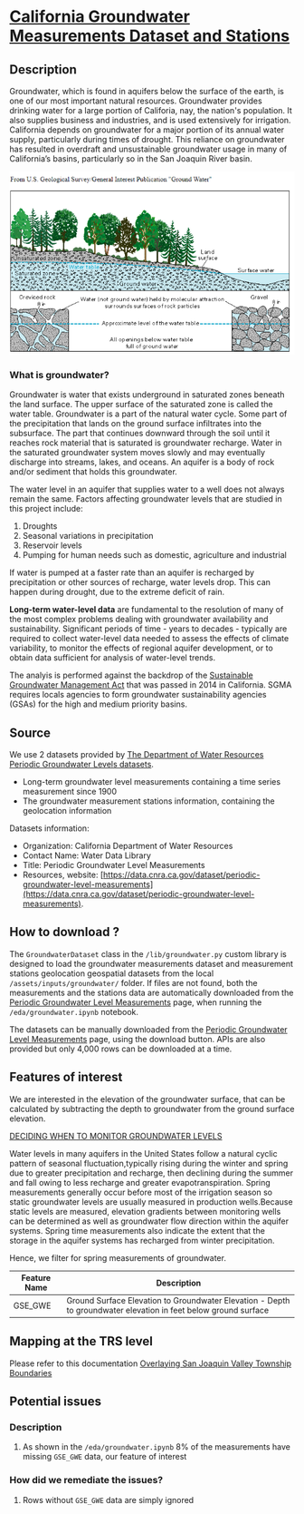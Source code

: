 # [California Groundwater Measurements Dataset and Stations](https://data.cnra.ca.gov/dataset/periodic-groundwater-level-measurements)

## Description
Groundwater, which is found in aquifers below the surface of the earth, is one of our most important natural resources. 
Groundwater provides drinking water for a large portion of Califoria, nay, the nation's population. It also supplies 
business and industries, and is used extensively  for irrigation. California depends on groundwater for a major portion 
of its annual water supply, particularly during times of drought. This reliance on groundwater has resulted in overdraft
and unsustainable groundwater usage in many of California’s basins, particularly so in the San Joaquin River basin.

![What is groundwater](../images/groundwater.png)

### What is groundwater?
Groundwater is water that exists underground in saturated zones beneath the land surface. The upper surface of the 
saturated zone is called the water table. Groundwater is a part of the natural water cycle. Some part of the 
precipitation that lands on the ground surface infiltrates into the subsurface. The part that continues downward 
through the soil until it reaches rock material that is saturated is groundwater recharge. Water in the saturated 
groundwater system moves slowly and may eventually discharge into  streams, lakes, and oceans. An aquifer is a body of 
rock and/or sediment that holds this groundwater.

The water level in an aquifer that supplies water to a well does not always remain the same. Factors affecting 
groundwater levels that are studied in this project include:
 1. Droughts
 2. Seasonal variations in precipitation
 3. Reservoir levels
 4. Pumping for human needs such as domestic, agriculture and industrial
 
If water is pumped at a faster rate than an aquifer is recharged by precipitation or other sources
of recharge, water levels drop. This can happen during drought, due to the extreme deficit of rain.

**Long-term water-level data** are fundamental to the resolution of many of the most complex problems dealing with 
groundwater availability and sustainability.  Significant periods of time - years to decades - typically are required 
to collect water-level data needed to assess the effects of climate variability, to monitor the effects of regional 
aquifer development, or to obtain data sufficient for analysis of water-level trends.

The analyis is performed against the backdrop of the 
[Sustainable Groundwater Management Act](https://water.ca.gov/programs/groundwater-management/sgma-groundwater-management) 
that was passed in 2014 in  California. SGMA requires locals agencies to form groundwater sustainability agencies (GSAs) 
for the high and medium priority basins.

## Source
We use 2 datasets provided by 
[The Department of Water Resources Periodic Groundwater Levels datasets](https://data.cnra.ca.gov/dataset/periodic-groundwater-level-measurements). 
* Long-term groundwater level measurements containing a time series measurement since 1900 
* The groundwater measurement stations information, containing the geolocation information

Datasets information:
* Organization: California Department of Water Resources
* Contact  Name: Water Data Library
* Title: Periodic Groundwater Level Measurements
* Resources, website: [https://data.cnra.ca.gov/dataset/periodic-groundwater-level-measurements](https://data.cnra.ca.gov/dataset/periodic-groundwater-level-measurements).

## How to download ?
The `GroundwaterDataset` class in the `/lib/groundwater.py` custom library is designed to load the groundwater 
measurements dataset and measurement stations geolocation geospatial datasets from the local 
`/assets/inputs/groundwater/` folder. If files are not found, both the measurements and the stations data are 
automatically downloaded from the 
[Periodic Groundwater Level Measurements](https://data.cnra.ca.gov/dataset/periodic-groundwater-level-measurements) 
page, when running the `/eda/groundwater.ipynb` notebook. 

The datasets can be manually downloaded from the 
[Periodic Groundwater Level Measurements](https://data.cnra.ca.gov/dataset/periodic-groundwater-level-measurements) 
page, using the download button. APIs are also provided but only 4,000 rows can be downloaded at a time.

## Features of interest
We are interested in the elevation of the groundwater surface, that can be calculated by subtracting the depth to 
groundwater from the ground surface elevation.

[DECIDING WHEN TO MONITOR GROUNDWATER LEVELS](https://www.countyofcolusa.org/DocumentCenter/View/4260/Series1Article4-GroundwaterLevelMonitoring?bidId=#:~:text=The%20elevation%20of%20the%20groundwater,groundwater%20flow%20can%20be%20determined.&text=Figure%201.)

Water levels in many aquifers in the United States follow a natural cyclic pattern of seasonal fluctuation,typically 
rising during the winter and spring due to greater precipitation and recharge, then declining during the summer and 
fall owing to less recharge and greater evapotranspiration. Spring measurements generally occur before most of the 
irrigation season so static groundwater levels are usually measured in production wells.Because static levels are 
measured, elevation gradients between monitoring wells can be determined as well as groundwater flow direction within 
the aquifer systems. Spring time measurements also indicate the extent that the storage in the aquifer systems has 
recharged from winter precipitation.

Hence, we filter for spring measurements of groundwater.

| Feature Name | Description                                                                                                      |
|--------------|------------------------------------------------------------------------------------------------------------------|
| GSE_GWE      | Ground Surface Elevation to Groundwater Elevation - Depth to groundwater elevation in feet below ground surface |

## Mapping at the TRS level
Please refer to this documentation [Overlaying San Joaquin Valley Township Boundaries](doc/etl/township_overlay.md)

## Potential issues
### Description
1. As shown in the `/eda/groundwater.ipynb` 8% of the measurements have missing `GSE_GWE` data, our feature of interest
### How did we remediate the issues?
1. Rows without `GSE_GWE` data are simply ignored

